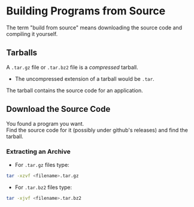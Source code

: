 

# Building Programs from Source

The term "build from source" means downloading the source code and compiling it
yourself.


## Tarballs

A `.tar.gz` file or `.tar.bz2` file is a *compressed* tarball.  
* The uncompressed extension of a tarball would be `.tar`.  

The tarball contains the source code for an application.  


## Download the Source Code

You found a program you want.  
Find the source code for it (possibly under github's releases) and find the
tarball.  


### Extracting an Archive

* For `.tar.gz` files type:
```bash
tar -xzvf <filename>.tar.gz
```

* For `.tar.bz2` files type:
```bash
tar -xjvf <filename>.tar.bz2
```







